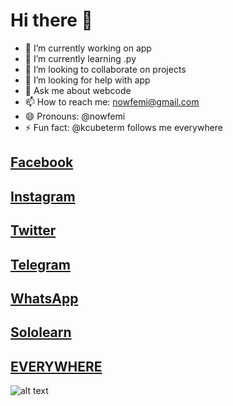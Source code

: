 # Hi there 👋



- 🔭 I’m currently working on app
- 🌱 I’m currently learning .py
- 👯 I’m looking to collaborate on projects
- 🤔 I’m looking for help with app
- 💬 Ask me about webcode
- 📫 How to reach me: nowfemi@gmail.com
- 😄 Pronouns: @nowfemi
- ⚡ Fun fact: @kcubeterm follows me everywhere

## [Facebook](http://facebook.com/nowfe.mi)



## [Instagram](http://instagram.com/officialnowfemi)



## [Twitter](http://twitter.com/nowfemi)




## [Telegram](http://t.me/nowfemi)




## [WhatsApp](http://wa.me/+2348104156984)




## [Sololearn](https://www.sololearn.com/Profile/19895945/?ref=app)



## [EVERYWHERE](@nowfemi)







![alt text](https://dl.dropbox.com/s/am8z2qfr8vgacnk/IMG_20210116_174754_665.jpg?)

